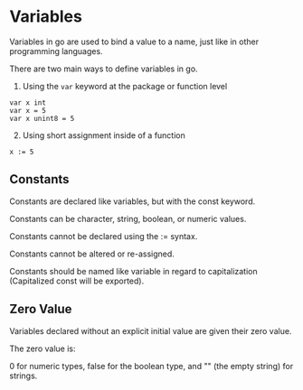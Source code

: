 # Variables

Variables in go are used to bind a value to a name, just like in other programming languages.

There are two main ways to define variables in go.

1. Using the `var` keyword at the package or function level
```aiignore
var x int
var x = 5
var x unint8 = 5
```

2. Using short assignment inside of a function
```aiignore
x := 5
```

## Constants

Constants are declared like variables, but with the const keyword.

Constants can be character, string, boolean, or numeric values.

Constants cannot be declared using the := syntax.

Constants cannot be altered or re-assigned.

Constants should be named like variable in regard to capitalization (Capitalized const will be exported).

## Zero Value
Variables declared without an explicit initial value are given their zero value.

The zero value is:

0 for numeric types,
false for the boolean type, and
"" (the empty string) for strings.